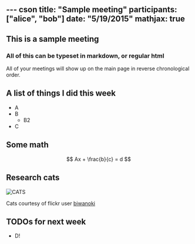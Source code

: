 --- cson
title: "Sample meeting"
participants: ["alice", "bob"]
date: "5/19/2015"
mathjax: true
---

## This is a sample meeting

### All of this can be typeset in markdown, or regular html

All of your meetings will show up on the main page in reverse chronological order.

## A list of things I did this week

- A
- B
    - B2
- C

## Some math

$$ Ax + \frac{b}{c} = d $$

## Research cats

![CATS](../images/cats.jpg)

Cats courtesy of flickr user [biwanoki](https://www.flickr.com/photos/biwanoki/15050997706)

## TODOs for next week

- D!
